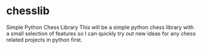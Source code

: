 # chesslib
Simple Python Chess Library 
This will be a simple python chess library with a small selection of features so I can quickly try out new ideas for any chess related projects in python first. 
